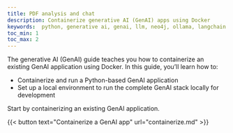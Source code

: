 ```yaml
---
title: PDF analysis and chat
description: Containerize generative AI (GenAI) apps using Docker
keywords:  python, generative ai, genai, llm, neo4j, ollama, langchain
toc_min: 1
toc_max: 2
---
```


The generative AI (GenAI) guide teaches you how to containerize an existing GenAI application using Docker. In this guide, you’ll learn how to:

* Containerize and run a Python-based GenAI application
* Set up a local environment to run the complete GenAI stack locally for development

Start by containerizing an existing GenAI application.

{{< button text="Containerize a GenAI app" url="containerize.md" >}}
